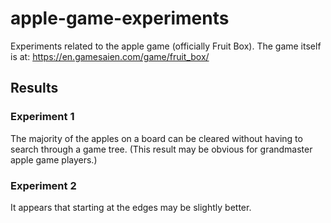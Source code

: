 # apple-game-experiments

Experiments related to the apple game (officially Fruit Box).
The game itself is at: https://en.gamesaien.com/game/fruit_box/

## Results

### Experiment 1
The majority of the apples on a board can be cleared without having to search through a game tree. (This result may be obvious for grandmaster apple game players.)

### Experiment 2
It appears that starting at the edges may be slightly better.
